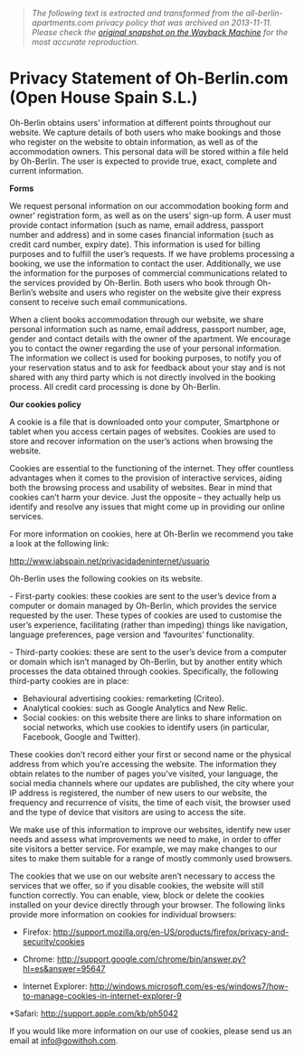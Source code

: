 > *The following text is extracted and transformed from the all-berlin-apartments.com privacy policy that was archived on 2013-11-11. Please check the [original snapshot on the Wayback Machine](https://web.archive.org/web/20131111192053id_/http%3A//www.oh-berlin.com/en/privacy) for the most accurate reproduction.*

# Privacy Statement of Oh-Berlin.com (Open House Spain S.L.)

Oh-Berlin obtains users' information at different points throughout our website. We capture details of both users who make bookings and those who register on the website to obtain information, as well as of the accommodation owners. This personal data will be stored within a file held by Oh-Berlin. The user is expected to provide true, exact, complete and current information. 

**Forms**

We request personal information on our accommodation booking form and owner’ registration form, as well as on the users’ sign-up form. A user must provide contact information (such as name, email address, passport number and address) and in some cases financial information (such as credit card number, expiry date). This information is used for billing purposes and to fulfill the user’s requests. If we have problems processing a booking, we use the information to contact the user. Additionally, we use the information for the purposes of commercial communications related to the services provided by Oh-Berlin. Both users who book through Oh-Berlin’s website and users who register on the website give their express consent to receive such email communications. 

When a client books accommodation through our website, we share personal information such as name, email address, passport number, age, gender and contact details with the owner of the apartment. We encourage you to contact the owner regarding the use of your personal information. The information we collect is used for booking purposes, to notify you of your reservation status and to ask for feedback about your stay and is not shared with any third party which is not directly involved in the booking process. All credit card processing is done by Oh-Berlin.

**Our cookies policy**

A cookie is a file that is downloaded onto your computer, Smartphone or tablet when you access certain pages of websites. Cookies are used to store and recover information on the user’s actions when browsing the website. 

Cookies are essential to the functioning of the internet. They offer countless advantages when it comes to the provision of interactive services, aiding both the browsing process and usability of websites. Bear in mind that cookies can’t harm your device. Just the opposite – they actually help us identify and resolve any issues that might come up in providing our online services.

For more information on cookies, here at Oh-Berlin we recommend you take a look at the following link:

http://www.iabspain.net/privacidadeninternet/usuario

Oh-Berlin uses the following cookies on its website.

\- First-party cookies: these cookies are sent to the user’s device from a computer or domain managed by Oh-Berlin, which provides the service requested by the user. These types of cookies are used to customise the user’s experience, facilitating (rather than impeding) things like navigation, language preferences, page version and ‘favourites’ functionality. 

\- Third-party cookies: these are sent to the user’s device from a computer or domain which isn’t managed by Oh-Berlin, but by another entity which processes the data obtained through cookies. Specifically, the following third-party cookies are in place:

* Behavioural advertising cookies: remarketing (Criteo).  
* Analytical cookies: such as Google Analytics and New Relic.  
* Social cookies: on this website there are links to share information on social networks, which use cookies to identify users (in particular, Facebook, Google and Twitter).

These cookies don’t record either your first or second name or the physical address from which you’re accessing the website. The information they obtain relates to the number of pages you’ve visited, your language, the social media channels where our updates are published, the city where your IP address is registered, the number of new users to our website, the frequency and recurrence of visits, the time of each visit, the browser used and the type of device that visitors are using to access the site. 

We make use of this information to improve our websites, identify new user needs and assess what improvements we need to make, in order to offer site visitors a better service. For example, we may make changes to our sites to make them suitable for a range of mostly commonly used browsers.

The cookies that we use on our website aren’t necessary to access the services that we offer, so if you disable cookies, the website will still function correctly. You can enable, view, block or delete the cookies installed on your device directly through your browser. The following links provide more information on cookies for individual browsers:

* Firefox: http://support.mozilla.org/en-US/products/firefox/privacy-and-security/cookies

* Chrome: http://support.google.com/chrome/bin/answer.py?hl=es&answer=95647

* Internet Explorer: http://windows.microsoft.com/es-es/windows7/how-to-manage-cookies-in-internet-explorer-9

*Safari: http://support.apple.com/kb/ph5042

If you would like more information on our use of cookies, please send us an email at info@gowithoh.com. 

